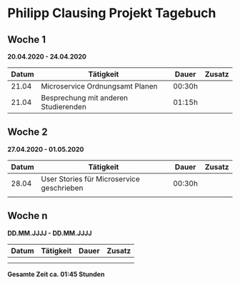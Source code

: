 # Philipp Clausing Projekt Tagebuch

## Woche 1

__20.04.2020 - 24.04.2020__

| Datum | Tätigkeit | Dauer | Zusatz |
| ----- | --------- | ----- | ------ |
| 21.04 | Microservice Ordnungsamt Planen | 00:30h | |
| 21.04 | Besprechung mit anderen Studierenden | 01:15h | |

## Woche 2

__27.04.2020 - 01.05.2020__

| Datum | Tätigkeit | Dauer | Zusatz |
| ----- | --------- | ----- | ------ |
| 28.04 | User Stories für Microservice geschrieben | 00:30h | |
|       |           |       |        |


## Woche n

__DD.MM.JJJJ - DD.MM.JJJJ__

| Datum | Tätigkeit | Dauer | Zusatz |
| ----- | --------- | ----- | ------ |
|       |           |       |        |
|       |           |       |        |



__Gesamte Zeit ca. 01:45 Stunden__ 